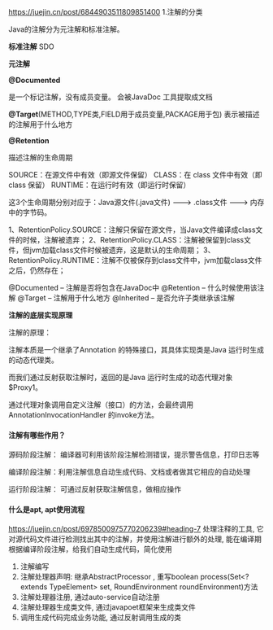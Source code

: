 https://juejin.cn/post/6844903511809851400
1.注解的分类


Java的注解分为元注解和标准注解。

**标准注解**
SDO

**元注解**

**@Documented**

是一个标记注解，没有成员变量。
会被JavaDoc 工具提取成文档


**@Target**(METHOD,TYPE类,FIELD用于成员变量,PACKAGE用于包)
表示被描述的注解用于什么地方

**@Retention**

描述注解的生命周期

SOURCE：在源文件中有效（即源文件保留）
CLASS：在 class 文件中有效（即 class 保留）
RUNTIME：在运行时有效（即运行时保留）

这3个生命周期分别对应于：Java源文件(.java文件) ---> .class文件 ---> 内存中的字节码。

1、RetentionPolicy.SOURCE：注解只保留在源文件，当Java文件编译成class文件的时候，注解被遗弃；
2、RetentionPolicy.CLASS：注解被保留到class文件，但jvm加载class文件时候被遗弃，这是默认的生命周期；
3、RetentionPolicy.RUNTIME：注解不仅被保存到class文件中，jvm加载class文件之后，仍然存在；

@Documented – 注解是否将包含在JavaDoc中
@Retention – 什么时候使用该注解
@Target – 注解用于什么地方
@Inherited – 是否允许子类继承该注解

**注解的底层实现原理**



注解的原理：


注解本质是一个继承了Annotation 的特殊接口，其具体实现类是Java 运行时生成的动态代理类。


而我们通过反射获取注解时，返回的是Java 运行时生成的动态代理对象$Proxy1。


通过代理对象调用自定义注解（接口）的方法，会最终调用AnnotationInvocationHandler 的invoke方法。

#### 注解有哪些作用？
源码阶段注解： 编译器可利用该阶段注解检测错误，提示警告信息，打印日志等

编译阶段注解：利用注解信息自动生成代码、文档或者做其它相应的自动处理

运行阶段注解： 可通过反射获取注解信息，做相应操作

#### 什么是apt, apt使用流程
https://juejin.cn/post/6978500975770206239#heading-7
处理注释的工具, 它对源代码文件进行检测找出其中的注解，并使用注解进行额外的处理, 能在编译期根据编译阶段注解，给我们自动生成代码，简化使用
1. 注解编写
2. 注解处理器声明: 继承AbstractProcessor , 重写boolean process(Set<? extends TypeElement> set, RoundEnvironment roundEnvironment)方法
3. 注解处理器注册, 通过auto-service自动注册
4. 注解处理器生成类文件, 通过javapoet框架来生成类文件
5. 调用生成代码完成业务功能, 通过反射调用生成的类
 
